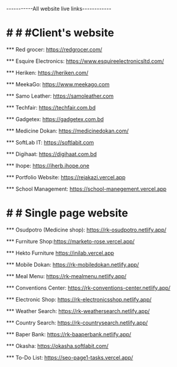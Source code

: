 -----------All website live links------------

# # # #Client's website

*** Red grocer: https://redgrocer.com/  

*** Esquire Electronics: https://www.esquireelectronicsltd.com/

*** Heriken: https://heriken.com/

*** MeekaGo: https://www.meekago.com

*** Samo Leather: https://samoleather.com

*** Techfair: https://techfair.com.bd

*** Gadgetex: https://gadgetex.com.bd

*** Medicine Dokan: https://medicinedokan.com/

*** SoftLab IT: https://softlabit.com

*** Digihaat: https://digihaat.com.bd

*** Ihope: https://iherb.ihope.one

*** Portfolio Website: https://rejakazi.vercel.app

*** School Management: https://school-manegement.vercel.app

# # # Single page website

*** Osudpotro (Medicine shop): https://rk-osudpotro.netlify.app/

*** Furniture Shop:https://marketo-rose.vercel.app/

*** Hekto Furniture https://inilab.vercel.app

*** Mobile Dokan: https://rk-mobiledokan.netlify.app/

*** Meal Menu: https://rk-mealmenu.netlify.app/

*** Conventions Center: https://rk-conventions-center.netlify.app/

*** Electronic Shop: https://rk-electronicsshop.netlify.app/

*** Weather Search: https://rk-weathersearch.netlify.app/

*** Country Search: https://rk-countrysearch.netlify.app/

*** Baper Bank: https://rk-baaperbank.netlify.app/ 

*** Okasha: https://okasha.softlabit.com/

*** To-Do List: https://seo-page1-tasks.vercel.app/


